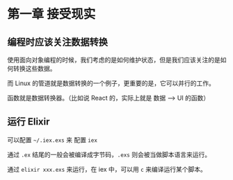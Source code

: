 # 第一章 接受现实

## 编程时应该关注数据转换

使用面向对象编程的时候，我们考虑的是如何维护状态，但是我们应该关注的是如何转换这些数据。

而 Linux 的管道就是数据转换的一个例子，更重要的是，它可以并行的工作。

函数就是数据转换器。（比如说 React 的，实际上就是 数据 --&gt; UI 的函数）

## 运行 Elixir

可以配置 `~/.iex.exs` 来 配置 `iex`

通过 `.ex` 结尾的一般会被编译成字节码，`.exs` 则会被当做脚本语言来运行。

通过 `elixir xxx.exs` 来运行，在 iex 中，可以用 `c` 来编译运行某个脚本。

